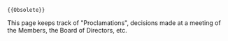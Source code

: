 ```{=mediawiki}
{{Obsolete}}
```
This page keeps track of "Proclamations", decisions made at a meeting of
the Members, the Board of Directors, etc.
